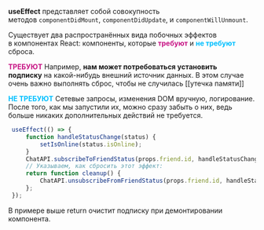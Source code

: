 **useEffect** представляет собой совокупность методов `componentDidMount`, `componentDidUpdate`, и `componentWillUnmount`.

Существует два распространённых вида побочных эффектов в компонентах React: компоненты, которые <span style="font-weight: bold; color: mediumvioletred;">требуют</span> и <span style="font-weight: bold; color: deepskyblue;">не требуют</span> сброса.

<span style="font-weight: bold; color: mediumvioletred;">ТРЕБУЮТ</span> Например, **нам может потребоваться установить подписку** на какой-нибудь внешний источник данных. В этом случае очень важно выполнять сброс, чтобы не случилась [[утечка памяти]]

<span style="font-weight: bold; color: deepskyblue;">НЕ ТРЕБУЮТ</span> Сетевые запросы, изменения DOM вручную, логирование. После того, как мы запустили их, можно сразу забыть о них, ведь больше никаких дополнительных действий не требуется.

```js
 useEffect(() => {    
	 function handleStatusChange(status) {      
		 setIsOnline(status.isOnline);    
	 }    
	 ChatAPI.subscribeToFriendStatus(props.friend.id, handleStatusChange);    
	 // Указываем, как сбросить этот эффект:    
	 return function cleanup() {      
		 ChatAPI.unsubscribeFromFriendStatus(props.friend.id, handleStatusChange);    
	 };  
 });
```

В примере выше return очистит подписку при демонтировании компонента.